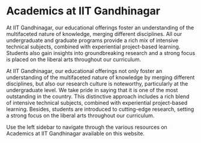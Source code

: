 # Academics at IIT Gandhinagar

At IIT Gandhinagar, our educational offerings foster an understanding of the multifaceted nature of knowledge, merging different disciplines. All our undergraduate and graduate programs provide a rich mix of intensive technical subjects, combined with experiential project-based learning. Students also gain insights into groundbreaking research and a strong focus is placed on the liberal arts throughout our curriculum.

At IIT Gandhinagar, our educational offerings not only foster an understanding of the multifaceted nature of knowledge by merging different disciplines, but also our research culture is noteworthy, particularly at the undergraduate level. We take pride in saying that it is one of the most outstanding in the country. This distinctive approach includes a rich blend of intensive technical subjects, combined with experiential project-based learning. Besides, students are introduced to cutting-edge research, setting a strong focus on the liberal arts throughout our curriculum.

Use the left sidebar to navigate through the various resources on Academics at IIT Gandhinagar available on this website.
